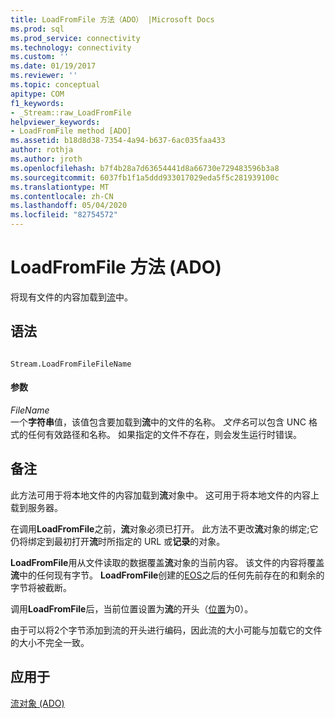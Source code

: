 ```yaml
---
title: LoadFromFile 方法（ADO） |Microsoft Docs
ms.prod: sql
ms.prod_service: connectivity
ms.technology: connectivity
ms.custom: ''
ms.date: 01/19/2017
ms.reviewer: ''
ms.topic: conceptual
apitype: COM
f1_keywords:
- _Stream::raw_LoadFromFile
helpviewer_keywords:
- LoadFromFile method [ADO]
ms.assetid: b18d8d38-7354-4a94-b637-6ac035faa433
author: rothja
ms.author: jroth
ms.openlocfilehash: b7f4b28a7d63654441d8a66730e729483596b3a8
ms.sourcegitcommit: 6037fb1f1a5ddd933017029eda5f5c281939100c
ms.translationtype: MT
ms.contentlocale: zh-CN
ms.lasthandoff: 05/04/2020
ms.locfileid: "82754572"
---
```

# <a name="loadfromfile-method-ado"></a>LoadFromFile 方法 (ADO)
将现有文件的内容加载到[流](../../../ado/reference/ado-api/stream-object-ado.md)中。  
  
## <a name="syntax"></a>语法  
  
```  
  
Stream.LoadFromFileFileName  
```  
  
#### <a name="parameters"></a>参数  
 *FileName*  
 一个**字符串**值，该值包含要加载到**流**中的文件的名称。 *文件名*可以包含 UNC 格式的任何有效路径和名称。 如果指定的文件不存在，则会发生运行时错误。  
  
## <a name="remarks"></a>备注  
 此方法可用于将本地文件的内容加载到**流**对象中。 这可用于将本地文件的内容上载到服务器。  
  
 在调用**LoadFromFile**之前，**流**对象必须已打开。 此方法不更改**流**对象的绑定;它仍将绑定到最初打开**流**时所指定的 URL 或**记录**的对象。  
  
 **LoadFromFile**用从文件读取的数据覆盖**流**对象的当前内容。 该文件的内容将覆盖**流**中的任何现有字节。 **LoadFromFile**创建的[EOS](../../../ado/reference/ado-api/eos-property.md)之后的任何先前存在的和剩余的字节将被截断。  
  
 调用**LoadFromFile**后，当前位置设置为**流**的开头（[位置](../../../ado/reference/ado-api/position-property-ado.md)为0）。  
  
 由于可以将2个字节添加到流的开头进行编码，因此流的大小可能与加载它的文件的大小不完全一致。  
  
## <a name="applies-to"></a>应用于  
 [流对象 (ADO)](../../../ado/reference/ado-api/stream-object-ado.md)
